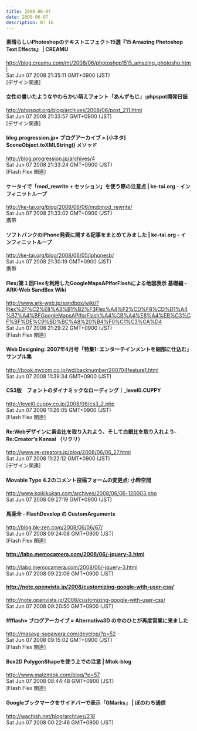 ```yaml
---
title: 2008-06-07
date: 2008-06-07
description: B! 16
---
```


#### 素晴らしいPhotoshopのテキストエフェクト15選『15 Amazing Photoshop Text Effects』 | CREAMU
http://blog.creamu.com/mt/2008/06/photoshop1515_amazing_photosho.html<br>
Sat Jun 07 2008 21:35:11 GMT+0900 (JST)<br>
[デザイン関連]


#### 女性の書いたようなやわらかい萌えフォント「あんずもじ」:phpspot開発日誌
http://phpspot.org/blog/archives/2008/06/post_211.html<br>
Sat Jun 07 2008 21:33:57 GMT+0900 (JST)<br>
[デザイン関連]


#### blog.progression.jp» ブログアーカイブ » [小ネタ] SceneObject.toXMLString() メソッド
http://blog.progression.jp/archives/4<br>
Sat Jun 07 2008 21:33:24 GMT+0900 (JST)<br>
[Flash Flex 関連]


#### ケータイで「mod_rewrite + セッション」を使う際の注意点 | ke-tai.org - インフィニットループ
http://ke-tai.org/blog/2008/06/06/mobmod_rewrite/<br>
Sat Jun 07 2008 21:33:02 GMT+0900 (JST)<br>
携帯


#### ソフトバンクのiPhone発表に関する記事をまとめてみました | ke-tai.org - インフィニットループ
http://ke-tai.org/blog/2008/06/05/iphonesb/<br>
Sat Jun 07 2008 21:30:19 GMT+0900 (JST)<br>
携帯


#### Flex/第１回Flexを利用したGoogleMapsAPIforFlashによる地図表示 基礎編 - ARK-Web SandBox Wiki
http://www.ark-web.jp/sandbox/wiki/?Flex%2F%C2%E8%A3%B1%B2%F3Flex%A4%F2%CD%F8%CD%D1%A4%B7%A4%BFGoogleMapsAPIforFlash%A4%CB%A4%E8%A4%EB%C3%CF%BF%DE%C9%BD%BC%A8%20%B4%F0%C1%C3%CA%D4<br>
Sat Jun 07 2008 21:29:22 GMT+0900 (JST)<br>
[Flash Flex 関連]


#### Web Designing: 2007年4月号「特集1: エンターテインメントを細部に仕込む」サンプル集
http://book.mycom.co.jp/wd/backnumber/200704feature1.html<br>
Sat Jun 07 2008 11:39:34 GMT+0900 (JST)<br>


#### CS3版　フォントのダイナミックなローディング｜_level0.CUPPY
http://level0.cuppy.co.jp/2008/06/cs3_2.php<br>
Sat Jun 07 2008 11:26:05 GMT+0900 (JST)<br>
[Flash Flex 関連]


####   Re:Webデザインに黄金比を取り入れよう、そして白銀比を取り入れよう-Re:Creator's Kansai （リクリ）
http://www.re-creators.jp/blog/2008/06/06_27.html<br>
Sat Jun 07 2008 11:22:12 GMT+0900 (JST)<br>
[デザイン関連]


#### Movable Type 4.2のコメント投稿フォームの変更点: 小粋空間
http://www.koikikukan.com/archives/2008/06/06-120003.php<br>
Sat Jun 07 2008 09:27:19 GMT+0900 (JST)<br>


#### 馬鹿全 - FlashDevelop の CustomArguments
http://blog.bk-zen.com/2008/06/06/67/<br>
Sat Jun 07 2008 09:24:08 GMT+0900 (JST)<br>
[Flash Flex 関連]


#### http://labo.memocamera.com/2008/06/-jquery-3.html
http://labo.memocamera.com/2008/06/-jquery-3.html<br>
Sat Jun 07 2008 09:22:06 GMT+0900 (JST)<br>


#### http://note.openvista.jp/2008/customizing-google-with-user-css/
http://note.openvista.jp/2008/customizing-google-with-user-css/<br>
Sat Jun 07 2008 09:20:50 GMT+0900 (JST)<br>


#### fffflash» ブログアーカイブ » Alternativa3D の中のひとが再度営業に来ました
http://masaya-sugawara.com/develop/?p=52<br>
Sat Jun 07 2008 09:15:02 GMT+0900 (JST)<br>
[Flash Flex 関連]


#### Box2D PolygonShapeを使う上での注意 | Mtok-blog
http://www.matzmtok.com/blog/?p=57<br>
Sat Jun 07 2008 08:44:48 GMT+0900 (JST)<br>
[Flash Flex 関連]


####   Googleブックマークをサイドバーで表示「GMarks」 | ぼのわち通信
http://wachish.net/blog/archives/218<br>
Sat Jun 07 2008 00:22:46 GMT+0900 (JST)<br>


